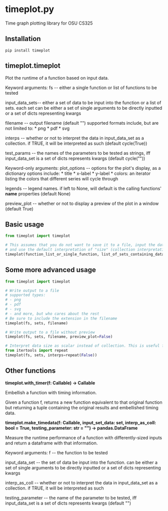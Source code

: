 # timeplot.py
Time graph plotting library for OSU CS325

## Installation
```
pip install timeplot
```

## timeplot.timeplot
Plot the runtime of a function based on input data.

Keyword arguments:
fs -- either a single function or list of functions to be tested

input\_data\_sets-- either a set of data to be input into the function or a list of sets. each set can be either a set of single arguments to be directly
    inputted or a set of dicts representing kwargs
    
filename -- output filename (default "")
    supported formats include, but are not limited to:
        * png
        * pdf
        * svg
        
interps -- whether or not to interpret the data in input\_data\_set as a collection. if TRUE, it will be interpreted as such (default cycle(True))

test\_params -- the names of the parameters to be tested as strings, iff input\_data\_set is a set of dicts represents kwargs (default cycle(""))

Keyword-only arguments:
plot\_options -- options for the plot's display, as a dictionary
    options include:
        * title
        * x-label
        * y-label
        * colors: an iterator listing the colors that different series will cycle through
 
legends -- legend names. if left to None, will default is the calling functions' __name__ properties (default None)

preview\_plot -- whether or not to display a preview of the plot in a window (default True)


## Basic usage
```py
from timeplot import timeplot

# This assumes that you do not want to save it to a file, input the data directly as the ONLY parameter to the function,
# and use the default interpretation of "size" (collection interpretation)
timeplot(function_list_or_single_function, list_of_sets_containing_data_or_single_set)
```

## Some more advanced usage
```py
from timeplot import timeplot

# Write output to a file
# supported types:
# - png
# - pdf
# - svg
# - and more, but who cares about the rest
# Be sure to include the extension in the filename
timeplot(fs, sets, filename)

# Write output to a file without preview
timeplot(fs, sets, filename, preview_plot=False)

# Interpret data size as scalar instead of collection. This is useful for functions like `pow` or `sqrt`.
from itertools import repeat
timeplot(fs, sets, interps=repeat(False))
```

## Other functions
**timeplot.with\_timer(f: Callable) -> Callable**

Embellish a function with timing information.

Given a function f, returns a new function equivalent
to that original function but returning a tuple containing
the original results and embellished timing data.


**timeplot.make\_timedata(f: Callable,
                        input\_set\_data: set,
                        interp\_as\_coll: bool = True,
                        testing\_parameter: str = "") -> pandas.DataFrame**
                        
Measure the runtime performance of a function with differently-sized inputs and return a dataframe with that information.

Keyword arguments:
f -- the function to be tested

input\_data\_set -- the set of data be input into the function. can be either a set of single arguments to be directly
    inputted or a set of dicts representing kwargs
    
interp\_as\_coll -- whether or not to interpret the data in input\_data\_set as a collection. if TRUE, it will be interpreted as such

testing\_parameter -- the name of the parameter to be tested, iff input\_data\_set is a set of dicts represents kwargs (default "")
